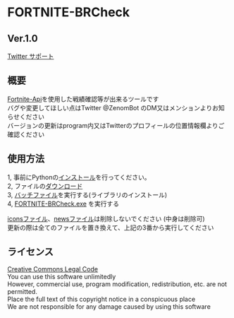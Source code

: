 # FORTNITE-BRCheck
## Ver.1.0  

[Twitter サポート](https://twitter.com/ZenomBot)

## 概要
[Fortnite-Api](https://fortnite-api.com/)を使用した戦績確認等が出来るツールです  
バグや変更してほしい点はTwitter @ZenomBot のDM又はメンションよりお知らせください  
バージョンの更新はprogram内又はTwitterのプロフィールの位置情報欄よりご確認ください  

## 使用方法
1, 事前にPythonの[インストール](https://www.python.org/ftp/python/3.7.8/python-3.7.8-amd64-webinstall.exe)を行ってください。  
2, ファイルの[ダウンロード](https://github.com/Zenom-Git/Fortnite-BRCheck/archive/refs/heads/main.zip)  
3, [バッチファイル](install.bat)を実行する(ライブラリのインストール)  
4, [FORTNITE-BRCheck.exe](FORTNITE-BRCheck.exe) を実行する  
  
[iconsファイル](icons)、[newsファイル](news)は削除しないでください (中身は削除可)  
更新の際は全てのファイルを置き換えて、上記の3番から実行してください  

## ライセンス
[Creative Commons Legal Code](LICENSE "ライセンス")  
You can use this software unlimitedly  
However, commercial use, program modification, redistribution, etc. are not permitted.  
Place the full text of this copyright notice in a conspicuous place  
We are not responsible for any damage caused by using this software  
